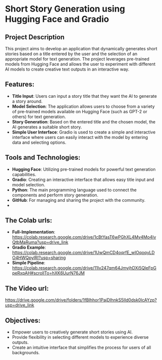 # Short Story Generation using Hugging Face and Gradio

## Project Description
This project aims to develop an application that dynamically generates short stories based on a title entered by the user and the selection of an appropriate model for text generation. The project leverages pre-trained models from Hugging Face and allows the user to experiment with different AI models to create creative text outputs in an interactive way.

## Features:
- **Title Input**: Users can input a story title that they want the AI to generate a story around.
- **Model Selection**: The application allows users to choose from a variety of pre-trained models available on Hugging Face (such as GPT-2 or others) for text generation.
- **Story Generation**: Based on the entered title and the chosen model, the AI generates a suitable short story.
- **Simple User Interface**: Gradio is used to create a simple and interactive interface where users can easily interact with the model by entering data and selecting options.

## Tools and Technologies:
- **Hugging Face**: Utilizing pre-trained models for powerful text generation capabilities.
- **Gradio**: Creating an interactive interface that allows easy title input and model selection.
- **Python**: The main programming language used to connect the components and perform story generation.
- **GitHub**: For managing and sharing the project with the community.
- 
## The Colab urls:
- **Full-Implementation**: https://colab.research.google.com/drive/1cBtYasT6wPGhXL4Mv4Mo4IvQtbMaRuma?usp=drive_link
- **Gradio Example**: https://colab.research.google.com/drive/1UwQmCD4oqrfE_wIOqoqyLDO4HWQpylRI?usp=sharing
- **Simple Pipeline**: https://colab.research.google.com/drive/11lv247qm64JmyjhDXi5QleFpGpeRxpAH#scrollTo=hXK6UurN76JM

## The Video url:
https://drive.google.com/drive/folders/1fBlhhor1PajDIhnkS5IId0dsk0lcAYzp?usp=drive_link

## Objectives:
- Empower users to creatively generate short stories using AI.
- Provide flexibility in selecting different models to experience diverse outputs.
- Create an intuitive interface that simplifies the process for users of all backgrounds.

